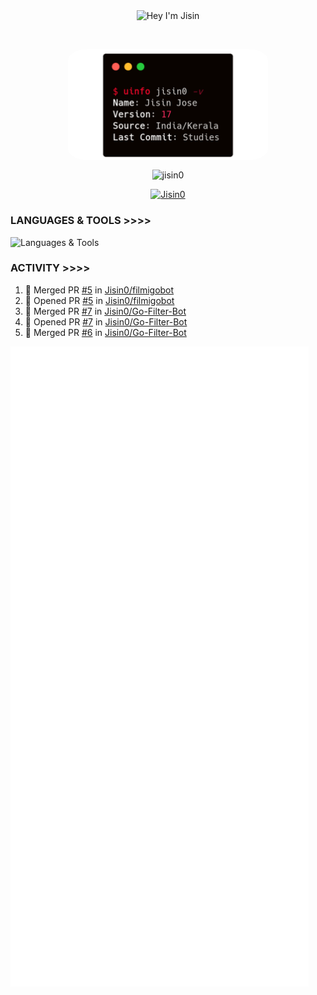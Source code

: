 <p align="center"> <img align="center" src="https://readme-typing-svg.herokuapp.com/?font=Anton%20SC&color=%238A0303&size=20&duration=4000&vCenter=true&width=350&height=40&lines=%F0%9F%91%8B+Hey+I%27m+Jisin;Wanna+Learn+More+About+me%3f" alt="Hey I'm Jisin" /> </p>&nbsp;&nbsp;
<p align="center"> <img align="center" src="./carbon.png" alt="Info Carbon" style="width: 320px; border-radius: 10%;"/> </p>
<p align="center"> <img align="center" src="https://github-readme-stats.vercel.app/api?username=jisin0&show_icons=true&theme=shadow_red" alt="jisin0" /> </p>
<p align="center"> <a href="https://github.com/Jisin0"><img src="https://github-profile-trophy.vercel.app/?username=Jisin0&theme=dark_lover&no-frame=true&column=6&" alt="Jisin0" /></a> </p>


### LANGUAGES & TOOLS >>>>

![Languages & Tools](https://skillicons.dev/icons?i=golang,rust,vscode,docker,git,github,linux,heroku,postgresql,redis,mongodb,java,html,py,cpp,graphql,js,vercel,flutter,ts,next,vim,tailwind,sublime,postman,bash,cloudflare,django,flask&perline=10)

### ACTIVITY >>>>
<!--START_SECTION:activity-->
1. 🎉 Merged PR [#5](https://github.com/Jisin0/filmigobot/pull/5) in [Jisin0/filmigobot](https://github.com/Jisin0/filmigobot)
2. 💪 Opened PR [#5](https://github.com/Jisin0/filmigobot/pull/5) in [Jisin0/filmigobot](https://github.com/Jisin0/filmigobot)
3. 🎉 Merged PR [#7](https://github.com/Jisin0/Go-Filter-Bot/pull/7) in [Jisin0/Go-Filter-Bot](https://github.com/Jisin0/Go-Filter-Bot)
4. 💪 Opened PR [#7](https://github.com/Jisin0/Go-Filter-Bot/pull/7) in [Jisin0/Go-Filter-Bot](https://github.com/Jisin0/Go-Filter-Bot)
5. 🎉 Merged PR [#6](https://github.com/Jisin0/Go-Filter-Bot/pull/6) in [Jisin0/Go-Filter-Bot](https://github.com/Jisin0/Go-Filter-Bot)
<!--END_SECTION:activity-->

![Activity](./github-metrics.svg)
